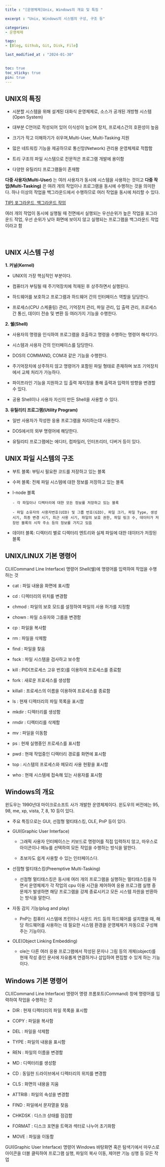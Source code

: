 ```yaml
---
title : "[운영체제]Unix, Windows의 개요 및 특징 "

excerpt : "Unix, Windows의 시스템의 구성, 구조 등"

categories:
- 운영체제

tags: 
- [Blog, Github, Git, Disk, File]

last_modified_at : "2024-01-30"
  

toc: true
toc_sticky: true
pin: true
---
```


## **UNIX의 특징**

 - 시분할 시스템을 위해 설계된 대화식 운영체제로, 소스가 공개된 개방형 시스템(Open System)

 - 대부분 C언어로 작성되어 있어 이식성이 높으며 장치, 프로세스간의 호환성이 높음

 - 크기가 작고 이해하기가 쉬우며,Multi-User, Multi-Tasking 지원

 - 많은 네트워킹 기능을 제공하므로 통신망(Network) 관리용 운영체제로 적합함

 - 트리 구조의 파일 시스템으로 전문적은 프로그램 개발에 용이함

 - 다양한 유틸리티 프로그램들이 존재함

**다중 사용자(Multi-User)** 는 여러 사용자가 동시에 시스템을 사용하는 것이고 **다중 작업(Multi-Tasking)** 은 여려 개의 작업이나 프로그램을 동시에 수행하는 것을 의미한다.
하나 이상의 작업을 백그라운드에서 수행하므로 여러 작업을 동시에 처리할 수 있다.

<u>TIP) 포그라운드, 백그라운드 작업</u>

여러 개의 작업이 동시에 실행될 때 전면에서 실행되는 우선순위가 높은 작업을 포그라운드 작업, 우선 순위가 낮아 화면에 보이지 않고 실행되는 프로그램을 백그라운드 작업이라고 함

<br/>

## **UNIX 시스템 구성**

**1. 커널(Kernel)**
  - UNIX의 가장 핵심적인 부분이다.

  - 컴퓨터가 부팅될 때 주기억장치에 적재된 후 상주하면서 실행된다.

  - 하드웨어를 보호하고 프로그램과 하드웨어 간의 인터페이스 역할을 담당한다.

  - 프로세스(CPU 스케줄링) 관리, 기억장치 관리, 파일 관리, 입 출력 관리, 프로세스간 통신, 데이터 전송 및 변환 등 여러가지 기능을 수행한다.


**2. 쉘(Shell)**

- 사용자의 명령을 인식하여 프로그램을 호출하고 명령을 수행하는 명령어 해석기다.

- 시스템과 사용자 간의 인터페이스를 담당한다.

- DOS의 COMMAND, COM과 같은 기능을 수행한다.

- 주기억장치에 상주하지 않고 명령어가 포함된 파일 형태로 존재하며 보조 기억장치에서 교체 처리가 가능하다.

- 파이프라인 기능을 지원하고 입 출력 재지정을 통해 출력과 입력의 방향을 변경할 수 있다.

- 공용 Shell이나 사용자 자신이 만든 Shell을 사용할 수 있다.


**3. 유틸리티 프로그램(Utility Program)**

- 일반 사용자가 작성한 응용 프로그램을 처리하는데 사용한다.

- DOS에서의 외부 명령어에 해당한다.

- 유틸리티 프로그램에는 에디터, 컴파일러, 인터프리터, 디버거 등이 있다.


## **UNIX 파일 시스템의 구조**

- 부트 블록: 부팅시 필요한 코드를 저장하고 있는 블록

- 수퍼 블록: 전체 파일 시스템에 대한 정보를 저장하고 있는 블록

- I-node 블록

      - 각 파일이나 디렉터리에 대한 모든 정보를 저장하고 있는 블록

      - 파일 소유자의 사용자번호(UID) 및 그룹 번호(GID), 파일 크기, 파일 Type, 생성 시기, 최종 변경 시기, 최근 사용 시기, 파일의 보호 권한, 파일 링크 수, 데이터가 저장된 블록의 시작 주소 등의 정보를 가지고 있음

- 데이터 블록: 디렉터리 별로 디렉터리 엔트리와 실제 파일에 대한 데이터가 저장된 블록


## **UNIX/LINUX 기본 명령어**

CLI(Command Line Interface) 명령어
Shell(쉘)에 명령어를 입력하여 작업을 수행하는 것

- cat : 파일 내용을 화면에 표시함

- cd : 디렉터리의 위치를 변경함

- chmod : 파일의 보호 모드를 설정하여 파일의 사용 허가를 지정함

- chown : 파일 소유자와 그룹을 변경함
  
- cp : 파일을 복사함

- rm : 파일을 삭제함

- find : 파일을 찾음

- fsck : 파일 시스템을 검사하고 보수함

- kill : PID(프로세스 고유 번호)를 이용하여 프로세스를 종료함

- fork : 새로운 프로세스를 생성함

- killall : 프로세스의 이름을 이용하여 프로세스를 종료함

- ls : 현재 디렉터리의 파일 목록을 표시함

- mkdir : 디렉터리를 생성함

- rmdir : 디렉터리를 삭제함

- mv : 파일을 이동함

- ps : 현재 실행중인 프로세스를 표시함

- pwd : 현재 작업중인 디렉터리 경로를 화면에 표시함

- top : 시스템의 프로세스와 메모리 사용 현황을 표시함

- who : 현재 시스템에 접속해 있는 사용자를 표시함


## **Windows의 개요**

윈도우는 1990년대 마이크로소프트 사가 개발한 운영체제이다.
윈도우의 버전에는 95, 98, me, xp, vista, 7, 8, 10 등이 있다.

- 주요 특징으로는 GUI, 선점형 멀티태스킹, OLE, PnP 등이 있다.

- GUI(Graphic User Interface)

  - 그래픽 사용자 인터페이스는 키보드로 명령어를 직접 입력하지 않고, 마우스로 아이콘이나 메뉴를 선택하여 모든 작업을 수행하는 방식을 말한다.
  
  - 초보자도 쉽게 사용할 수 있는 인터페이스다.

- 선점형 멀티태스킹(Preemptive Multi-Tasking)
  
  - 선점형 멀티태스킹은 동시에 여러 개의 프로그램을 실행하는 멀티태스킹을 하면서 운영체제가 각 작업의 cpu 이용 시간을 제어하여 응용 프로그램 실행 중 문제가 발생하면 해당 프로그램을 강제 종료시키고 모든 시스템 자원을 반환하는 방식을 말한다.

- 자동 감지 기능(plug and play)

  - PnP는 컴퓨터 시스템에 프린터나 사운드 카드 등의 하드웨어를 설치했을 때, 해당 하드웨어를 사용하는 데 필요한 시스템 환경을 운영체제가 자동으로 구성해주는 기능이다.

- OLE(Object Linking Embedding)

  - ole는 다른 여러 응용 프로그램에서 작성된 문자나 그림 등의 개체(object)를 현재 작성 중인 문서에 자유롭게 연결하거나 삽입하여 편집할 수 있게 하는 기능이다.


## **Windows 기본 명령어**

CLI(Command Line Interface) 명령어
명령 프롬포트(Command) 창에 명령어를 입력하여 작업을 수행하는 것

- DIR : 현재 디렉터리의 파일 목록을 표시함

- COPY : 파일을 복사함

- DEL : 파일을 삭제함

- TYPE : 파일의 내용을 표시함

- REN : 파일의 이름을 변경함

- MD : 디렉터리를 생성함

- CD : 동일한 드라이브에서 디렉터리의 위치를 변경함

- CLS : 화면의 내용을 지움

- ATTRIB : 파일의 속성을 변경함

- FIND : 파일에서 문자열을 찾음

- CHKDSK : 디스크 상태를 점검함

- FORMAT : 디스크 포면을 트랙과 섹터로 나누어 초기화함

- MOVE : 파일을 이동함

GUI(Graphic User Interface) 명령어
Windows 바탕화면 혹은 탐색기에서 마우스로 아이콘을 더블 클릭하여 프로그램 실행, 파일의 복사 이동, 제어판 기능 싱행 등 모든 작업